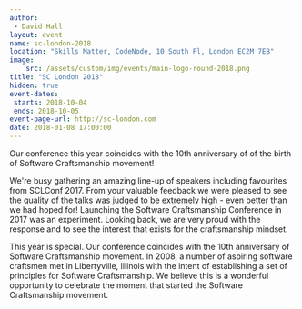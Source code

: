 ```yaml
---
author: 
 - David Hall
layout: event
name: sc-london-2018
location: "Skills Matter, CodeNode, 10 South Pl, London EC2M 7EB"
image:
    src: /assets/custom/img/events/main-logo-round-2018.png
title: "SC London 2018"
hidden: true
event-dates: 
 starts: 2018-10-04
 ends: 2018-10-05
event-page-url: http://sc-london.com
date: 2018-01-08 17:00:00
---
```


Our conference this year coincides with the 10th anniversary of of the birth of Software Craftsmanship movement!

We're busy gathering an amazing line-up of speakers including favourites from SCLConf 2017. From your valuable feedback we were pleased to see the quality of the talks was judged to be extremely high - even better than we had hoped for! Launching the Software Craftsmanship Conference in 2017 was an experiment. Looking back, we are very proud with the response and to see the interest that exists for the craftsmanship mindset.

This year is special. Our conference coincides with the 10th anniversary of Software Craftsmanship movement. In 2008, a number of aspiring software craftsmen met in Libertyville, Illinois with the intent of establishing a set of principles for Software Craftsmanship. We believe this is a wonderful opportunity to celebrate the moment that started the Software Craftsmanship movement.